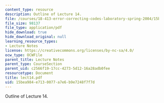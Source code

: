 ```yaml
---
content_type: resource
description: Outline of Lecture 14.
file: /courses/18-413-error-correcting-codes-laboratory-spring-2004/15bea984e7130077a7e6b9e7248f7f7d_lect14.pdf
file_size: 98137
file_type: application/pdf
hide_download: true
hide_download_original: null
learning_resource_types:
- Lecture Notes
license: https://creativecommons.org/licenses/by-nc-sa/4.0/
ocw_type: OCWFile
parent_title: Lecture Notes
parent_type: CourseSection
parent_uid: c2566f19-17cc-4273-5d12-16a28adb0fee
resourcetype: Document
title: lect14.pdf
uid: 15bea984-e713-0077-a7e6-b9e7248f7f7d
---
```

Outline of Lecture 14.